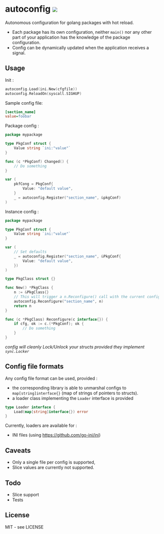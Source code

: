 # autoconfig  [![](https://godoc.org/github.com/jfbus/autoconfig?status.svg)](http://godoc.org/github.com/jfbus/autoconfig)

Autonomous configuration for golang packages with hot reload.

* Each package has its own configuration, neither `main()` nor any other part of your application has the knowledge of the package configuration. 
* Config can be dynamically updated when the application receives a signal.

## Usage

Init :

```go
autoconfig.Load(ini.New(cfgfile))
autoconfig.ReloadOn(syscall.SIGHUP)
```

Sample config file:

```ini
[section_name]
value=foobar
```

Package config :

```go
package mypackage

type PkgConf struct {
	Value string `ini:"value"`
}

func (c *PkgConf) Changed() {
	// Do something
}

var (
	pkfCong = PkgConf{
		Value: "default value",
	}
	_ = autoconfig.Register("section_name", &pkgConf)
)
```

Instance config :

```go
package mypackage

type PkgConf struct {
	Value string `ini:"value"`
}

var (
	// Set defaults
	_ = autoconfig.Register("section_name", &PkgConf{
		Value: "default value",
	})
)

type PkgClass struct {}

func New() *PkgClass {
	n := &PkgClass{}
	// This will trigger a n.Reconfigure() call with the current config
	autoconfig.Reconfigure("section_name", n)
	return n
}

func (c *PkgClass) Reconfigure(c interface{}) {
	if cfg, ok := c.(*PkgConf); ok {
		// Do something
	}
}
```

_config will cleanly Lock/Unlock your structs provided they implement `sync.Locker`_

## Config file formats

Any config file format can be used, provided :

* the corresponding library is able to unmarshal configs to `map[string]interface{}` (map of strings of pointers to structs).
* a loader class implementing the `Loader` interface is provided
```go
type Loader interface {
	Load(map[string]interface{}) error
}
```

Currently, loaders are available for :
* INI files (using https://github.com/go-ini/ini)

## Caveats

* Only a single file per config is supported,
* Slice values are currently not supported.

## Todo

* Slice support
* Tests

## License

MIT - see LICENSE